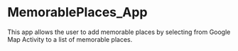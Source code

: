 # MemorablePlaces_App
This app allows the user to add memorable places by selecting from Google Map Activity to a list of memorable places.
